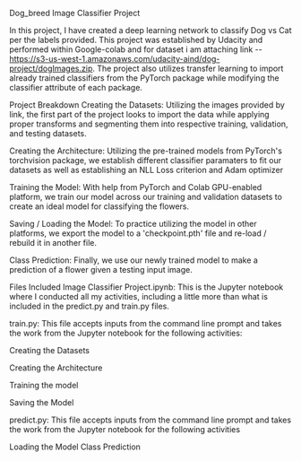 Dog_breed  Image Classifier Project

In this project, I have created a deep learning network to classify Dog vs Cat per the labels provided. This project was established by Udacity and performed within Google-colab and for dataset i am attaching link -- https://s3-us-west-1.amazonaws.com/udacity-aind/dog-project/dogImages.zip. The project also utilizes transfer learning to import already trained classifiers from the PyTorch package while modifying the classifier attribute of each package.

Project Breakdown
Creating the Datasets: Utilizing the images provided by link, the first part of the project looks to import the data while applying proper transforms and segmenting them into respective training, validation, and testing datasets.

Creating the Architecture: Utilizing the pre-trained models from PyTorch's torchvision package, we establish different classifier paramaters to fit our datasets as well as establishing an NLL Loss criterion and Adam optimizer

Training the Model: With help from PyTorch and Colab GPU-enabled platform, we train our model across our training and validation datasets to create an ideal model for classifying the flowers.

Saving / Loading the Model: To practice utilizing the model in other platforms, we export the model to a 'checkpoint.pth' file and re-load / rebuild it in another file.

Class Prediction: Finally, we use our newly trained model to make a prediction of a flower given a testing input image.

Files Included
Image Classifier Project.ipynb: This is the Jupyter notebook where I conducted all my activities, including a little more than what is included in the predict.py and train.py files.

train.py: This file accepts inputs from the command line prompt and takes the work from the Jupyter notebook for the following activities:

Creating the Datasets

Creating the Architecture

Training the model

Saving the Model

predict.py: This file accepts inputs from the command line prompt and takes the work from the Jupyter notebook for the following activities

Loading the Model Class Prediction